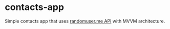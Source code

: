 # contacts-app
Simple contacts app that uses [randomuser.me API](https://randomuser.me/api) with MVVM architecture.
